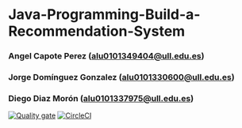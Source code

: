 # Java-Programming-Build-a-Recommendation-System

### Angel Capote Perez (alu0101349404@ull.edu.es)
### Jorge Domínguez Gonzalez (alu0101330600@ull.edu.es)
### Diego Diaz Morón (alu0101337975@ull.edu.es)

[![Quality gate](https://sonarcloud.io/api/project_badges/quality_gate?project=LDH-TrabajoFinal_Recomendador)](https://sonarcloud.io/summary/new_code?id=LDH-TrabajoFinal_Recomendador)
[![CircleCI](https://dl.circleci.com/status-badge/img/gh/LDH-TrabajoFinal/Recomendador/tree/master.svg?style=svg)](https://dl.circleci.com/status-badge/redirect/gh/LDH-TrabajoFinal/Recomendador/tree/master)
